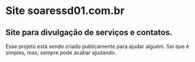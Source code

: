 # Site soaressd01.com.br
## Site para divulgação de serviços e contatos.

Esse projeto está sendo criado publicamente para ajudar alguém. Sei que é simples, mas, sempre pode acabar ajudando.